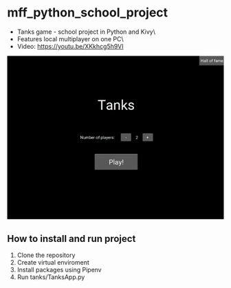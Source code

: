 # mff_python_school_project
- Tanks game - school project in Python and Kivy\
- Features local multiplayer on one PC\
- Video: https://youtu.be/XKkhcg5h9VI

![Gameplay](docs/tanks_gameplay.gif)

## How to install and run project
1. Clone the repository 
2. Create virtual enviroment
3. Install packages using Pipenv
4. Run tanks/TanksApp.py

